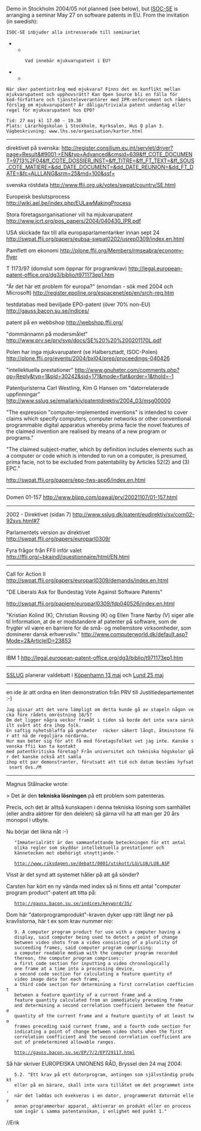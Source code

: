 Demo in Stockholm 2004/05 not planned (see below), but
[ISOC-SE](http://www.isoc.se/ "wikilink") is arranging a seminar May 27
on software patents in EU. From the invitation (in swedish):

`ISOC-SE inbjuder alla intresserade till seminariet`

-   -   

`       Vad innebär mjukvarupatent i EU?`

-   -   

`När sker patentintrång med mjukvara? Finns det en konflikt mellan`\
`mjukvarupatent och upphovsrätt? Kan Open Source bli en fälla för`\
`kod-författare och tjänsteleverantörer med IPR-enforcement och rådets`\
`förslag om mjukvarupatent? Är dåliga/triviala patent undantag eller`\
`regel för mjukvarupatent hos EPO?`

`Tid: 27 maj kl 17.00 - 19.30`\
`Plats: Lärarhögskolan i Stockholm, Kyrksalen, Hus Q plan 3.`\
`Vägbeskrivning: www.lhs.se/organisation/kartor.html `

------------------------------------------------------------------------

direktivet på svenska:
<http://register.consilium.eu.int/servlet/driver?page=Result&#9001;=EN&typ=Advanced&cmsid=639&ff_COTE_DOCUMENT=9713%2F04&ff_COTE_DOSSIER_INST=&ff_TITRE=&ff_FT_TEXT=&ff_SOUS_COTE_MATIERE=&dd_DATE_DOCUMENT=&dd_DATE_REUNION=&dd_FT_DATE=&fc=ALLLANG&srm=25&md=100&ssf=>

svenska röstdata <http://www.ffii.org.uk/votes/swpat/country/SE.html>

Europeisk beslutsprocess
<http://wiki.ael.be/index.php/EULawMakingProcess>

Stora företagsorganisationer vill ha mjukvarupatent
<http://www.icrt.org/pos_papers/2004/040430_IPR.pdf>

USA skickade fax till alla europaparlamentariker innan sept 24
<http://swpat.ffii.org/papers/eubsa-swpat0202/usrep0309/index.en.html>

Pamflett om ekonomi
<http://plone.ffii.org/Members/rmseabra/economy-flyer>

T 1173/97 (domslut som öppnar för programkrav)
<http://legal.european-patent-office.org/dg3/biblio/t971173ep1.htm>

\"Är det här ett problem för europa?\" (enomdan - sök med 2004 och
Microsoft) <http://register.epoline.org/espacenet/ep/en/srch-reg.htm>

testdatabas med beviljade EPO-patent (över 70% non-EU)
<http://gauss.bacon.su.se/indices/>

patent på en webbshop <http://webshop.ffii.org/>

\"dommännamn på modersmålet\"
<http://www.prv.se/prv/svp/docs/SE%20%20%200201170L.pdf>

Polen har inga mjukvarupatent (se Halbersztadt, ISOC-Polen)
<http://plone.ffii.org/events/2004/bxl04/prep/proceedings-040426>

\"intellektuella prestationer\"
<http://www.gnuheter.com/comments.php?op=Reply&typ=1&pid=30242&sid=171&mode=flat&order=1&thold=-1>

Patentjuristerna Carl Westling, Kim G Hansen om \"datorrelaterade
uppfinningar\"
<http://www.sslug.se/emailarkiv/patentdirektiv/2004_03/msg00000>

\"The expression \"computer-implemented inventions\" is intended to
cover claims which specify computers, computer networks or other
conventional programmable digital apparatus whereby prima facie the
novel features of the claimed invention are realised by means of a new
program or programs.\"

\"The claimed subject-matter, which by definition includes elements such
as a computer or code which is intended to run on a computer, is
presumed, prima facie, not to be excluded from patentability by Articles
52(2) and (3) EPC.\"

<http://swpat.ffii.org/papers/epo-tws-app6/index.en.html>

------------------------------------------------------------------------

Domen 01-157 <http://www.blipp.com/pawal/prv/20021107/01-157.html>

------------------------------------------------------------------------

2002 - Direktivet (sidan 7)
<http://www.sslug.dk/patent/eudirektiv/sv/com02-92svs.html#7>

Parlamentets version av direktivet
<http://swpat.ffii.org/papers/europarl0309/>

Fyra frågor från FFII inför valet
<http://ffii.org/~bkaindl/questionnaire/html/EN.html>

------------------------------------------------------------------------

Call for Action II
<http://swpat.ffii.org/papers/europarl0309/demands/index.en.html>

\"DE Liberals Ask for Bundestag Vote Against Software Patents\"

<http://swpat.ffii.org/papiere/europarl0309/fdp040526/index.en.html>

\"Kristian Kolind (K), Christian Rovsing (K) og Ellen Trane Nørby (V)
siger alle til Information, at de er modstandere af patenter på
software, som de frygter vil være en barriere for de små- og mellemstore
virksomheder, som dominerer dansk erhvervsliv.\"
<http://www.computerworld.dk/default.asp?Mode=2&ArticleID=23853>

------------------------------------------------------------------------

IBM 1
<http://legal.european-patent-office.org/dg3/biblio/t971173ep1.htm>

------------------------------------------------------------------------

[SSLUG](http://www.sslug.dk "wikilink") planerar valdebatt i [Köpenhamn
13 maj](http://kwiki.ffii.org/DemoKobenhavn0405Da "wikilink") och [Lund
25 maj](http://kwiki.ffii.org/DemoLund0405Sv "wikilink")

------------------------------------------------------------------------

en ide är att ordna en liten demonstration från PRV till
Justitiedepartementet :-)

`Jag gissar att det vore lämpligt om detta kunde gå av stapeln någon vecka före rådets omröstning 18/5?`\
`Om det ligger några veckor framåt i tiden så borde det inte vara särskilt svårt att dra ihop folk.`\
`En saftig nyhetsblaffa på gnuheter  räcker säkert långt, åtminstone för att nå de reguljära nördarna.`\
`Hur man beter sig för att få med företagsfolket vet jag inte. Kanske svenska ffii kan ta kontakt`\
`med patentkritiska företag? Från universitet och tekniska högskolor går det kanske också att samla`\
`ihop ett par demonstranter, förutsatt att tid och datum bestäms hyfsat snart dvs./M`

------------------------------------------------------------------------

Magnus Stålnacke wrote:

\> Det är den **tekniska lösningen** på ett problem som patenteras.

Precis, och det är alltså kunskapen i denna tekniska lösning som
samhället (eller andra aktörer för den delelen) så gärna vill ha att man
ger 20 års monopol i utbyte.

Nu börjar det likna nåt :-)

`   "Immaterialrätt är den sammanfattande beteckningen för ett antal`\
`   olika regler som skyddar intellektuella prestationer och`\
`   kännetecken mot obehörigt utnyttjande."`

`   `[`http://www.riksdagen.se/debatt/0001/utskott/LU/LU8/LU8.ASP`](http://www.riksdagen.se/debatt/0001/utskott/LU/LU8/LU8.ASP)

Visst är det synd att systemet håller på att gå sönder?

Carsten har kört en ny vända med index så ni finns ett antal \"computer
program product\"-patent att titta på:

`   `[`http://gauss.bacon.su.se/indices/keyword/35/`](http://gauss.bacon.su.se/indices/keyword/35/)

Dom här \"datorprogramprodukt\"-kraven dyker upp rätt långt ner på
kravlistorna, här t ex som krav nummer nio:

`   9. A computer program product for use with a computer having a`\
`   display, said computer being used to detect a point of change`\
`   between video shots from a video consisting of a plurality of`\
`   succeeding frames, said computer program comprising:`\
`   a computer readable medium with the computer program recorded`\
`   thereon, the computer program comprises::`\
`   a first code section for inputting a video chronologically`\
`   one frame at a time into a processing device,`\
`   a second code section for calculating a feature quantity of`\
`   video image data for each frame,`\
`   a third code section for determining a first correlation coefficient`\
`   between a feature quantity of a current frame and a`\
`   feature quantity calculated from an immediately preceding frame`\
`   and determining a second correlation coefficient between the feature`\
`   quantity of the current frame and a feature quantity of at least two`\
`   frames preceding said current frame, and a fourth code section for`\
`   indicating a point of change between video shots when the first`\
`   correlation coefficient and the second correlation coefficient are`\
`   out of predetermined allowable ranges.`

`   `[`http://gauss.bacon.su.se/EP/7/2/EP729117.html`](http://gauss.bacon.su.se/EP/7/2/EP729117.html)

Så här skriver EUROPEISKA UNIONENS RÅD, Bryssel den 24 maj 2004:

`   5.2. "Ett krav på ett datorprogram, antingen som självständig produkt`\
`   eller på en bärare, skall inte vara tillåtet om det programmet inte,`\
`   när det laddas och exekveras i en dator, programmerat datornät eller`\
`   annan programmerbar apparat, aktiverar en produkt eller en process`\
`   som ingår i samma patentansökan, i enlighet med punkt 1."`

//Erik
